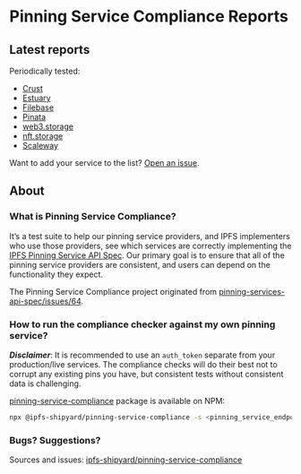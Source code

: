 <script src="./telemetry.js"></script>

# Pinning Service Compliance Reports

## Latest reports

Periodically tested:

* [Crust](./pin.crustcode.com.md)
* [Estuary](./api.estuary.tech.md)
* [Filebase](./api.filebase.io.md)
* [Pinata](./api.pinata.cloud.md)
* [web3.storage](./api.web3.storage.md)
* [nft.storage](./nft.storage.md)
* [Scaleway](./fr-par.ipfs.labs.scw.cloud.md)

Want to add your service to the list? [Open an issue](https://github.com/ipfs-shipyard/pinning-service-compliance/issues/new).


## About

### What is Pinning Service Compliance?

It’s a test suite to help our pinning service providers, and IPFS implementers who use those providers, see which services are correctly implementing the [IPFS Pinning Service API Spec](https://ipfs.github.io/pinning-services-api-spec/).  Our primary goal is to ensure that all of the pinning service providers are consistent, and users can depend on the functionality they expect.

The Pinning Service Compliance project originated from [pinning-services-api-spec/issues/64](https://github.com/ipfs/pinning-services-api-spec/issues/64).

### How to run the compliance checker against my own pinning service?

***Disclaimer***: It is recommended to use an `auth_token` separate from your production/live services. The compliance checks will do their best not to corrupt any existing pins you have, but consistent tests without consistent data is challenging.

[pinning-service-compliance](https://www.npmjs.com/package/@ipfs-shipyard/pinning-service-compliance) package is available on NPM:

```bash
npx @ipfs-shipyard/pinning-service-compliance -s <pinning_service_endpoint> <auth_token>
```

### Bugs? Suggestions?

Sources and issues: [ipfs-shipyard/pinning-service-compliance](https://github.com/ipfs-shipyard/pinning-service-compliance)

